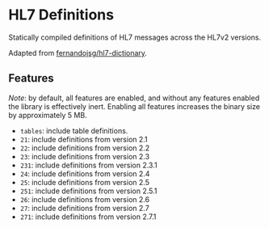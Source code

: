 # HL7 Definitions

Statically compiled definitions of HL7 messages across the HL7v2 versions.

Adapted from [fernandojsg/hl7-dictionary](https://github.com/fernandojsg/hl7-dictionary/commit/ccdca7ee3b8cb58f0c1d46d44c406f96cc1046a9).

## Features

_Note_: by default, all features are enabled, and without any features enabled the library is effectively inert. Enabling all features increases the binary size by approximately 5 MB.

* `tables`: include table definitions.
* `21`: include definitions from version 2.1
* `22`: include definitions from version 2.2
* `23`: include definitions from version 2.3
* `231`: include definitions from version 2.3.1
* `24`: include definitions from version 2.4
* `25`: include definitions from version 2.5
* `251`: include definitions from version 2.5.1
* `26`: include definitions from version 2.6
* `27`: include definitions from version 2.7
* `271`: include definitions from version 2.7.1
